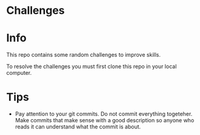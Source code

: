 # Challenges

# Info
This repo contains some random challenges to improve skills.

To resolve the challenges you must first clone this repo in your local computer.

# Tips
- Pay attention to your git commits. Do not commit everything togeteher. Make commits that make sense with a good description so anyone who reads it can understand what the commit is about.


